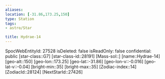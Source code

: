 ```yaml
---
aliases: 
location: [-31.86,173.25,150]
type: Station
tags:
- astro/Star

title: Hydrae-14
---
```

SpocWebEntityId: 27528
isDeleted: false
isReadOnly: false
confidential: public
[star-class::G7]
[star-class-id::28191]
[Mass-sol::]
[name::Hydrae-14]
[geo-alt::150]
[geo-lon::173.25]
[geo-lat::-31.86]
[geo-lon-v::-0.016]
[geo-lat-v::-0.04]
[bright-min::35]
[bright-max::35]
[Zodiac-index::14]
[ZodiacId::28124]
[NextStarId::27426]



